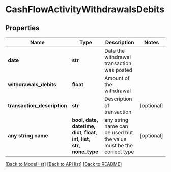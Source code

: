 # CashFlowActivityWithdrawalsDebits


## Properties
Name | Type | Description | Notes
------------ | ------------- | ------------- | -------------
**date** | **str** | Date the withdrawal transaction was posted | 
**withdrawals_debits** | **float** | Amount of the withdrawal | 
**transaction_description** | **str** | Description of transaction | [optional] 
**any string name** | **bool, date, datetime, dict, float, int, list, str, none_type** | any string name can be used but the value must be the correct type | [optional]

[[Back to Model list]](../README.md#documentation-for-models) [[Back to API list]](../README.md#documentation-for-api-endpoints) [[Back to README]](../README.md)


